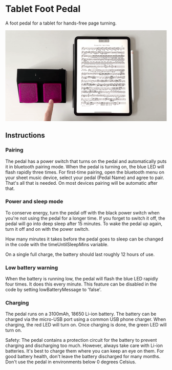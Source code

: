 # Tablet Foot Pedal
A foot pedal for a tablet for hands-free page turning.

![Foot pedal connected to tablet turning pages of sheet music](https://github.com/kvriet/Tablet-pedal/blob/main/Pictures/pedal-turning-pages.gif?raw=true)

## Instructions
### Pairing
The pedal has a power switch that turns on the pedal and automatically puts it in bluetooth pairing mode. When the pedal is turning on, the blue LED will flash rapidly three times. For first-time pairing, open the bluetooth menu on your sheet music device, select your pedal (Pedal Name) and agree to pair. That's all that is needed. On most devices pairing will be automatic after that.

### Power and sleep mode
To conserve energy, turn the pedal off with the black power switch when you're not using the pedal for a longer time. If you forget to switch it off, the pedal will go into deep sleep after 15 minutes. To wake the pedal up again, turn it off and on with the power switch.

How many minutes it takes before the pedal goes to sleep can be changed in the code with the timeUntilSleepMins variable.

On a single full charge, the battery should last roughly 12 hours of use.

### Low battery warning
When the battery is running low, the pedal will flash the blue LED rapidly four times. It does this every minute.
This feature can be disabled in the code by setting lowBatteryMessage to 'false'.

### Charging
The pedal runs on a 3100mAh, 18650 Li-ion battery. The battery can be charged via the micro-USB port using a common USB phone charger. When charging, the red LED will turn on. Once charging is done, the green LED will turn on.

Safety: The pedal contains a protection circuit for the battery to prevent charging and discharging too much. However, always take care with Li-ion batteries. It's best to charge them where you can keep an eye on them. For good battery health, don't leave the battery discharged for many months. Don't use the pedal in environments below 0 degrees Celsius.

